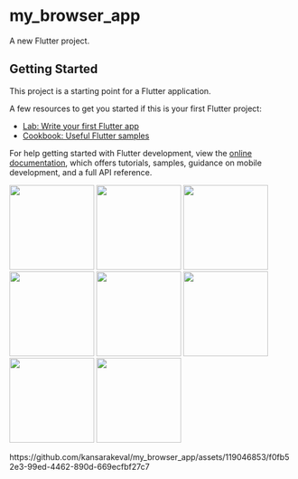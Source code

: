 # my_browser_app

A new Flutter project.

## Getting Started

This project is a starting point for a Flutter application.

A few resources to get you started if this is your first Flutter project:

- [Lab: Write your first Flutter app](https://docs.flutter.dev/get-started/codelab)
- [Cookbook: Useful Flutter samples](https://docs.flutter.dev/cookbook)

For help getting started with Flutter development, view the
[online documentation](https://docs.flutter.dev/), which offers tutorials,
samples, guidance on mobile development, and a full API reference.
<p>
  <img src="https://github.com/kansarakeval/my_browser_app/assets/119046853/5ff7e4b4-af3c-438e-9590-64245bdfecdf" hight="500" width="150">
  <img src="https://github.com/kansarakeval/my_browser_app/assets/119046853/3e5c3112-002c-46d9-a046-92c6fb82b7ac" hight="500" width="150">
  <img src="https://github.com/kansarakeval/my_browser_app/assets/119046853/42433026-65b8-4d39-8631-e7216187de6a" hight="500" width="150">
  <img src="https://github.com/kansarakeval/my_browser_app/assets/119046853/5aa889d9-e6dd-401b-b7df-deaba6471b17" hight="500" width="150">
  <img src="https://github.com/kansarakeval/my_browser_app/assets/119046853/1358acef-88c8-4f86-8702-16386e2c53a3" hight="500" width="150">
  <img src="https://github.com/kansarakeval/my_browser_app/assets/119046853/09055ec8-3ad6-4ee9-a01d-f2e607ec4cd7" hight="500" width="150">
  <img src="https://github.com/kansarakeval/my_browser_app/assets/119046853/2d1f0892-3bbd-4a68-816a-825a80692243" hight="500" width="150">
  <img src="https://github.com/kansarakeval/my_browser_app/assets/119046853/0f40c812-cfe1-4abd-8818-2c2104c0a0fd" hight="500" width="150">
</p>
https://github.com/kansarakeval/my_browser_app/assets/119046853/f0fb52e3-99ed-4462-890d-669ecfbf27c7


